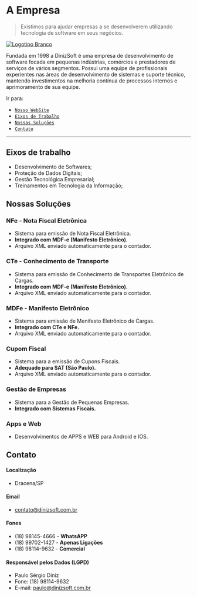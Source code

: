 # A Empresa
> Existimos para ajudar empresas a se desenvolverem utilizando tecnologia de software em seus negócios.

[![ Logotipo Branco](https://user-images.githubusercontent.com/92796645/173882627-9418d7cd-787d-4d19-877f-878255a9042e.png)](http://www.dinizsoft.com.br)


Fundada em 1998 a DinizSoft é uma empresa de desenvolvimento de software focada em pequenas indústrias, comércios e prestadores de serviços de vários segmentos. Possui uma equipe de profissionais experientes nas áreas de desenvolvimento de sistemas e suporte técnico, mantendo investimentos na melhoria contínua de processos internos e aprimoramento de sua equipe.

Ir para:

 * [`Nosso WebSite`](https://www.dinizsoft.com.br)
 * [`Eixos de Trabalho`](https://github.com/DinizSoft#eixos-de-trabalho)
 * [`Nossas Soluções`](https://github.com/DinizSoft#nossas-solu%C3%A7%C3%B5es)
 * [`Contato`](https://github.com/DinizSoft#contato)
 
 ---
 
## Eixos de trabalho
* Desenvolvimento de Softwares;
* Proteção de Dados Digitais;
* Gestão Tecnológica Empresarial;
* Treinamentos em Tecnologia da Informação;

## Nossas Soluções
### NFe - Nota Fiscal Eletrônica
  * Sistema para emissão de Nota Fiscal Eletrônica.
  * **Integrado com MDF-e (Manifesto Eletrônico).**
  * Arquivo XML enviado automaticamente para o contador.
  
### CTe - Conhecimento de Transporte
  * Sistema para emissão de Conhecimento de Transportes Eletrônico de Cargas.
  * **Integrado com MDF-e (Manifesto Eletrônico).**
  * Arquivo XML enviado automaticamente para o contador.

### MDFe - Manifesto Eletrônico
  * Sistema para emissão de Menifesto Eletrônico de Cargas.
  * **Integrado com CTe e NFe.**
  * Arquivo XML enviado automaticamente para o contador.

### Cupom Fiscal
  * Sistema para a emissão de Cupons Fiscais.
  * **Adequado para SAT (São Paulo).**
  * Arquivo XML enviado automaticamente para o contador.

### Gestão de Empresas
  * Sistema para a Gestão de Pequenas Empresas.
  * **Integrado com Sistemas Fiscais.**

### Apps e Web
  * Desenvolvimentos de APPS e WEB para Android e IOS.

## Contato
#### Localização
 * Dracena/SP

#### Email
 * contato@dinizsoft.com.br

#### Fones
 * (18) 98145-4666 - **WhatsAPP**
 * (18) 99702-1427 - **Apenas Ligações**
 * (18) 98114-9632 - **Comercial**

#### Responsável pelos Dados (LGPD)
 * Paulo Sérgio Diniz
 * Fone: (18) 98114-9632
 * E-mail: paulo@dinizsoft.com.br
